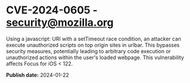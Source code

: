 # CVE-2024-0605 - security@mozilla.org

Using a javascript: URI with a setTimeout race condition, an attacker can execute unauthorized scripts on top origin sites in urlbar. This bypasses security measures, potentially leading to arbitrary code execution or unauthorized actions within the user's loaded webpage. This vulnerability affects Focus for iOS < 122.

**Publish date:** 2024-01-22
